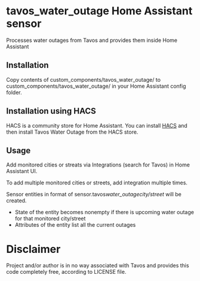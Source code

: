 # tavos_water_outage Home Assistant sensor

Processes water outages from Tavos and provides them inside Home Assistant

## Installation

Copy contents of custom_components/tavos_water_outage/ to custom_components/tavos_water_outage/ in your Home Assistant config folder.

## Installation using HACS

HACS is a community store for Home Assistant. You can install [HACS](https://github.com/custom-components/hacs) and then install Tavos Water Outage from the HACS store.

## Usage

Add monitored cities or streats via Integrations (search for Tavos) in Home Assistant UI.

To add multiple monitored cities or streets, add integration multiple times.

Sensor entities in format of sensor.tavos*water_outage*_city/street_ will be created.

- State of the entity becomes nonempty if there is upcoming water outage for that monitored city/street
- Attributes of the entity list all the current outages

# Disclaimer

Project and/or author is in no way associated with Tavos and provides this code completely free, according to LICENSE file.
